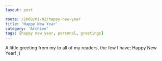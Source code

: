 ```yaml
---
layout: post

route: /2008/01/02/happy-new-year
title: 'Happy New Year'
category: 'Archive'
tags: [happy new year, personal, greetings]
---
```


A little greeting from my to all of my readers, the few I have; Happy New Year!
;)
